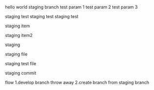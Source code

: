 hello world
staging branch
test param 1
test param 2
test param 3

staging test
staging test
staging test

staging item

staging item2

staging

staging file

staging test file

staging commit

flow
1.develop branch throw away
2.create branch from staging branch
